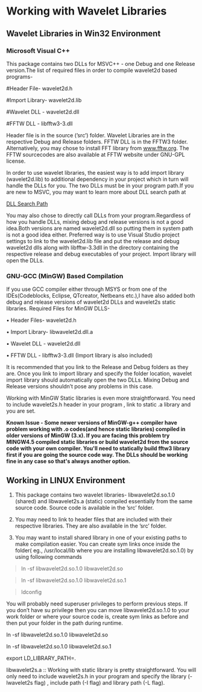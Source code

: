 # Working with Wavelet Libraries #
## Wavelet Libraries in Win32 Environment ##
### Microsoft Visual C++ ###

This package contains two DLLs for MSVC++ - one Debug and one Release
version.The list of required files in order to compile wavelet2d based programs-

#Header File- wavelet2d.h

#Import Library- wavelet2d.lib

#Wavelet DLL - wavelet2d.dll

#FFTW DLL - libfftw3-3.dll

Header file is in the source (’src’) folder. Wavelet Libraries are in the respective Debug and Release folders. FFTW DLL is in the FFTW3 folder. Alternatively, you may chose to install FFT library from www.fftw.org. The FFTW sourcecodes are also available at FFTW website under GNU-GPL license.

In order to use wavelet libraries, the easiest way is to add import library
(wavelet2d.lib) to additional dependency in your project which in turn will
handle the DLLs for you. The two DLLs must be in your program path.If you
are new to MSVC, you may want to learn more about DLL search path at

[DLL Search Path](http://msdn.microsoft.com/en-us/library/7d83bc18(VS.71).aspx)

You may also chose to directly call DLLs from your program.Regardless
of how you handle DLLs, mixing debug and release versions is not a good
idea.Both versions are named wavelet2d.dll so putting them in system path is
not a good idea either. Preferred way is to use Visual Studio project settings
to link to the wavelet2d.lib file and put the release and debug wavelet2d dlls
along with libfftw-3.3dll in the directory containing the respective release and
debug executables of your project. Import library will open the DLLs.

### GNU-GCC (MinGW) Based Compilation ###

If you use GCC compiler either through MSYS or from one of the IDEs(Codeblocks,
Eclipse, QTcreator, Netbeans etc.),I have also added both debug and release
versions of wavelet2d DLLs and wavelet2s static libraries. Required Files for
MinGW DLLS-

• Header Files- wavelet2d.h

• Import Library- libwavelet2d.dll.a

• Wavelet DLL - wavelet2d.dll

• FFTW DLL - libfftw3-3.dll (Import library is also included)

It is recommended that you link to the Release and Debug folders as they are.
Once you link to import library and specify the folder location, wavelet import
library should automatically open the two DLLs. Mixing Debug and Release
versions shouldn’t pose any problems in this case.

Working with MinGW Static libraries is even more straightforward. You
need to include wavelet2s.h header in your program , link to static .a library and you are set.

**Known Issue - Some newer versions of MinGW-g++ compiler have problem
working with .o codes(and hence static libraries) compiled in older versions of MinGW (3.x). If you are facing this problem try MINGW4.5 compiled static libraries or build wavelet2d from the source code with your own compiler. You'll need to statically build fftw3 library first if you are going the source code way. The DLLs should be working fine in any case so that's always another option.**


## Working in LINUX Environment ##

1. This package contains two wavelet libraries- libwavelet2d.so.1.0 (shared)
and libwavelet2s.a (static) compiled essentially from the same source code.
Source code is available in the ’src’ folder.

2. You may need to link to header files that are included with their respective libraries. They are also available in the ’src’ folder.

3. You may want to install shared library in one of your existing paths to
make compilation easier. You can create sym links once inside the folder(
eg., /usr/local/lib where you are installing libwavelet2d.so.1.0) by using following commands

> ln -sf libwavelet2d.so.1.0 libwavelet2d.so

> ln -sf libwavelet2d.so.1.0 libwavelet2d.so.1

> ldconfig

You will probably need superuser privileges to perform previous steps. If you
don’t have su privilege then you can move libwavelet2d.so.1.0 to your work
folder or where your source code is, create sym links as before and then put
your folder in the path during runtime.

ln -sf libwavelet2d.so.1.0 libwavelet2d.so

ln -sf libwavelet2d.so.1.0 libwavelet2d.so.1

export LD\_LIBRARY\_PATH=.


libwavelet2s.a :: Working with static library is pretty straightforward. You will
only need to include wavelet2s.h in your program and specify the library
(-lwavelet2s flag) , include path (-I<path to wavelet2s.h> flag) and library
path (-L<path to libwavelet2s.a> flag).